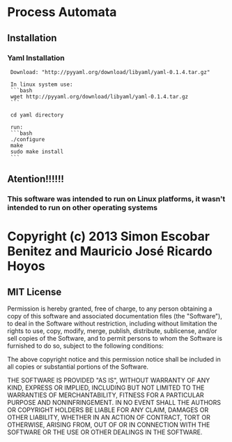 # Process Automata

## Installation

### Yaml Installation

     Download: "http://pyyaml.org/download/libyaml/yaml-0.1.4.tar.gz"

     In linux system use:
     ```bash
     wget http://pyyaml.org/download/libyaml/yaml-0.1.4.tar.gz
     ```

     cd yaml directory

     run:
     ```bash
     ./configure
     make
     sudo make install
     ```

## Atention!!!!!!

### This software was intended to run on Linux platforms, it wasn't intended to run on other operating systems

# Copyright (c) 2013 Simon Escobar Benitez and Mauricio José Ricardo Hoyos

## MIT License

  Permission is hereby granted, free of charge, to any person obtaining
  a copy of this software and associated documentation files (the
  "Software"), to deal in the Software without restriction, including
  without limitation the rights to use, copy, modify, merge, publish,
  distribute, sublicense, and/or sell copies of the Software, and to
  permit persons to whom the Software is furnished to do so, subject to
  the following conditions:

  The above copyright notice and this permission notice shall be
  included in all copies or substantial portions of the Software.

  THE SOFTWARE IS PROVIDED "AS IS", WITHOUT WARRANTY OF ANY KIND,
  EXPRESS OR IMPLIED, INCLUDING BUT NOT LIMITED TO THE WARRANTIES OF
  MERCHANTABILITY, FITNESS FOR A PARTICULAR PURPOSE AND
  NONINFRINGEMENT. IN NO EVENT SHALL THE AUTHORS OR COPYRIGHT HOLDERS BE
  LIABLE FOR ANY CLAIM, DAMAGES OR OTHER LIABILITY, WHETHER IN AN ACTION
  OF CONTRACT, TORT OR OTHERWISE, ARISING FROM, OUT OF OR IN CONNECTION
  WITH THE SOFTWARE OR THE USE OR OTHER DEALINGS IN THE SOFTWARE.
